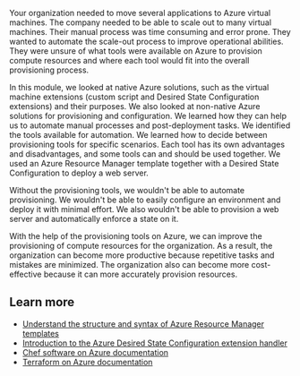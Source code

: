 Your organization needed to move several applications to Azure virtual machines. The company needed to be able to scale out to many virtual machines. Their manual process was time consuming and error prone. They wanted to automate the scale-out process to improve operational abilities. They were unsure of what tools were available on Azure to provision compute resources and where each tool would fit into the overall provisioning process.

In this module, we looked at native Azure solutions, such as the virtual machine extensions (custom script and Desired State Configuration extensions) and their purposes. We also looked at non-native Azure solutions for provisioning and configuration. We learned how they can help us to automate manual processes and post-deployment tasks. We identified the tools available for automation. We learned how to decide between provisioning tools for specific scenarios. Each tool has its own advantages and disadvantages, and some tools can and should be used together. We used an Azure Resource Manager template together with a Desired State Configuration to deploy a web server.

Without the provisioning tools, we wouldn't be able to automate provisioning. We wouldn't be able to easily configure an environment and deploy it with minimal effort. We also wouldn't be able to provision a web server and automatically enforce a state on it.

With the help of the provisioning tools on Azure, we can improve the provisioning of compute resources for the organization. As a result, the organization can become more productive because repetitive tasks and mistakes are minimized. The organization also can become more cost-effective because it can more accurately provision resources.

## Learn more

- [Understand the structure and syntax of Azure Resource Manager templates](/azure/azure-resource-manager/resource-group-authoring-templates)
- [Introduction to the Azure Desired State Configuration extension handler](/azure/virtual-machines/extensions/dsc-overview)
- [Chef software on Azure documentation](/azure/chef/)
- [Terraform on Azure documentation](/azure/terraform/)